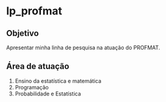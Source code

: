 # lp_profmat
## Objetivo
Apresentar minha linha de pesquisa na atuação do PROFMAT.
## Área de atuação
1. Ensino da estatística e matemática
2. Programação
3. Probabilidade e Estatística
